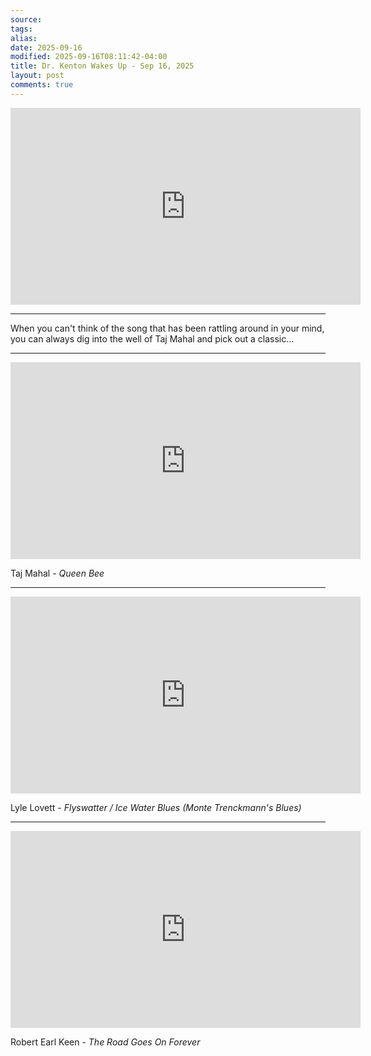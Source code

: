 ```yaml
---
source:
tags:
alias:
date: 2025-09-16
modified: 2025-09-16T08:11:42-04:00
title: Dr. Kenton Wakes Up - Sep 16, 2025
layout: post
comments: true
---
```


  

<iframe width="560" height="315" src="https://www.youtube.com/embed/xUyQpGDH-Hc" title="YouTube video player" frameborder="0" allow="accelerometer; autoplay; clipboard-write; encrypted-media; gyroscope; picture-in-picture; web-share" allowfullscreen></iframe>

<!-- <img src="{{site.baseurl}}/images/[REPLACE]" width="560"> -->

---

When you can't think of the song that has been rattling around in your mind, you can always dig into the well of Taj Mahal and pick out a classic...

---


<iframe width="560" height="315" src="https://www.youtube.com/embed/sjTEkhXgu_4?si=1NniwhIP7xGdPuWU" title="YouTube video player" frameborder="0" allow="accelerometer; autoplay; clipboard-write; encrypted-media; gyroscope; picture-in-picture; web-share" referrerpolicy="strict-origin-when-cross-origin" allowfullscreen></iframe>

Taj Mahal - *Queen Bee*


---

<iframe width="560" height="315" src="https://www.youtube.com/embed/mKpx5G8MKQ0?si=flQGkFJXs3HTJOYY" title="YouTube video player" frameborder="0" allow="accelerometer; autoplay; clipboard-write; encrypted-media; gyroscope; picture-in-picture; web-share" referrerpolicy="strict-origin-when-cross-origin" allowfullscreen></iframe>

Lyle Lovett - *Flyswatter / Ice Water Blues (Monte Trenckmann's Blues)*


---

<iframe width="560" height="315" src="https://www.youtube.com/embed/iJRWtKePKuY?si=nHEYXuMDKXxP3ner" title="YouTube video player" frameborder="0" allow="accelerometer; autoplay; clipboard-write; encrypted-media; gyroscope; picture-in-picture; web-share" referrerpolicy="strict-origin-when-cross-origin" allowfullscreen></iframe>

Robert Earl Keen - *The Road Goes On Forever*